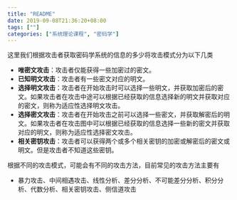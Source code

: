 ```yaml
---
title: "README"
date: 2019-09-08T21:36:20+08:00
tags: [""]
categories: ["系统理论课程", "密码学"]
---
```



这里我们根据攻击者获取密码学系统的信息的多少将攻击模式分为以下几类

- **唯密文攻击**：攻击者仅能获得一些加密过的密文。
- **已知明文攻击**：攻击者有一些密文对应的明文。
- **选择明文攻击**：攻击者在开始攻击时可以选择一些明文，并获取加密后的密文。如果攻击者在攻击中途可以根据已经获取的信息选择新的明文并获取对应的密文，则称为适应性选择明文攻击。
- **选择密文攻击**：攻击者在开始攻击之前可以选择一些密文，并获取解密后的明文。如果攻击者在攻击图中可以根据已经获取的信息选择一些新的密文并获取对应的明文，则称为适应性选择密文攻击。
- **相关密钥攻击**：攻击者可以获得两个或多个相关密钥的加密或解密后的密文或明文。但是攻击者不知道这些密钥。

根据不同的攻击模式，可能会有不同的攻击方法，目前常见的攻击方法主要有

- 暴力攻击、中间相遇攻击、线性分析、差分分析、不可能差分分析、积分分析、代数分析、相关密钥攻击、侧信道攻击


